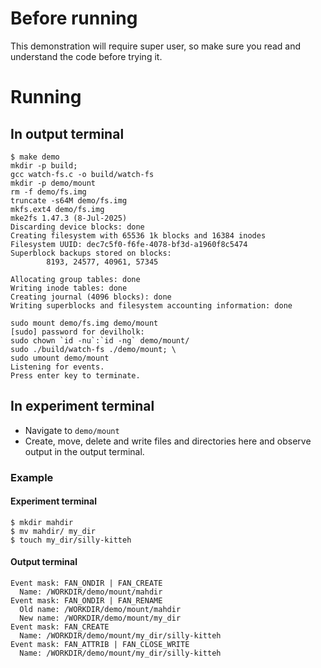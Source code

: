 # Before running
This demonstration will require super user, so make sure you read and understand the code before trying it.

# Running
## In output terminal
```console
$ make demo
mkdir -p build;
gcc watch-fs.c -o build/watch-fs
mkdir -p demo/mount
rm -f demo/fs.img
truncate -s64M demo/fs.img
mkfs.ext4 demo/fs.img
mke2fs 1.47.3 (8-Jul-2025)
Discarding device blocks: done                            
Creating filesystem with 65536 1k blocks and 16384 inodes
Filesystem UUID: dec7c5f0-f6fe-4078-bf3d-a1960f8c5474
Superblock backups stored on blocks: 
        8193, 24577, 40961, 57345

Allocating group tables: done                            
Writing inode tables: done                            
Creating journal (4096 blocks): done
Writing superblocks and filesystem accounting information: done

sudo mount demo/fs.img demo/mount
[sudo] password for devilholk: 
sudo chown `id -nu`:`id -ng` demo/mount/
sudo ./build/watch-fs ./demo/mount; \
sudo umount demo/mount
Listening for events.
Press enter key to terminate.
```

## In experiment terminal
- Navigate to `demo/mount`
- Create, move, delete and write files and directories here and observe output in the output terminal.

### Example
#### Experiment terminal
```console
$ mkdir mahdir
$ mv mahdir/ my_dir
$ touch my_dir/silly-kitteh
```
#### Output terminal
```
Event mask: FAN_ONDIR | FAN_CREATE
  Name: /WORKDIR/demo/mount/mahdir
Event mask: FAN_ONDIR | FAN_RENAME
  Old name: /WORKDIR/demo/mount/mahdir
  New name: /WORKDIR/demo/mount/my_dir
Event mask: FAN_CREATE
  Name: /WORKDIR/demo/mount/my_dir/silly-kitteh
Event mask: FAN_ATTRIB | FAN_CLOSE_WRITE
  Name: /WORKDIR/demo/mount/my_dir/silly-kitteh
```



